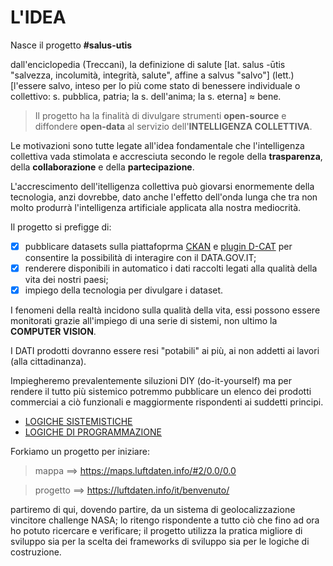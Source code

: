 # L'IDEA

Nasce il progetto **#salus-utis**

dall'enciclopedia (Treccani), la definizione di salute [lat. salus -ūtis "salvezza, incolumità, integrità, salute", affine a salvus "salvo"] (lett.) [l'essere salvo, inteso per lo più come stato di benessere individuale o collettivo: s. pubblica, patria; la s. dell'anima; la s. eterna] ≈ bene.

>Il progetto ha la finalità di divulgare strumenti **open-source** e diffondere **open-data** al servizio dell'**INTELLIGENZA COLLETTIVA**.

Le motivazioni sono tutte legate all'idea fondamentale che l'intelligenza collettiva vada stimolata e accresciuta secondo le regole della __trasparenza__, della __collaborazione__ e della __partecipazione__.

L'accrescimento dell'itelligenza collettiva può giovarsi enormemente della tecnologia, anzi dovrebbe, dato anche l'effetto dell'onda lunga che tra non molto produrrà l'intelligenza artificiale applicata alla nostra mediocrità.

Il progetto si prefigge di:
- [x] pubblicare datasets sulla piattafoprma [CKAN](https://ckan.org/) e [plugin D-CAT](https://www.dati.gov.it/content/ckan-datigovit) per consentire la possibilità di interagire con il DATA.GOV.IT;
- [x] renderere disponibili in automatico i dati raccolti legati alla qualità della vita dei nostri paesi;
- [x] impiego della tecnologia per divulgare i dataset.

I fenomeni della realtà incidono sulla qualità della vita, essi possono essere monitorati grazie all'impiego di una serie di sistemi, non ultimo la **COMPUTER VISION**. 

I DATI prodotti dovranno essere resi "potabili" ai più, ai non addetti ai lavori (alla cittadinanza).     

Impiegheremo prevalentemente siluzioni DIY (do-it-yourself) ma per rendere il tutto più sistemico potremmo pubblicare un elenco dei prodotti commerciai a ciò funzionali e maggiormente rispondenti ai suddetti principi.



- [LOGICHE SISTEMISTICHE](docs/sistemistica.md)
- [LOGICHE DI PROGRAMMAZIONE](docs/programmazione.md)                         
                             
                           

Forkiamo un progetto per iniziare:

>mappa ==>  https://maps.luftdaten.info/#2/0.0/0.0

>progetto ==> https://luftdaten.info/it/benvenuto/

partiremo di qui, dovendo partire, da un sistema di geolocalizzazione vincitore challenge NASA; lo ritengo rispondente a tutto ciò che fino ad ora ho potuto ricercare e verificare; il progetto utilizza la pratica migliore di sviluppo sia per la scelta dei frameworks di sviluppo sia per le logiche di costruzione. 
 
